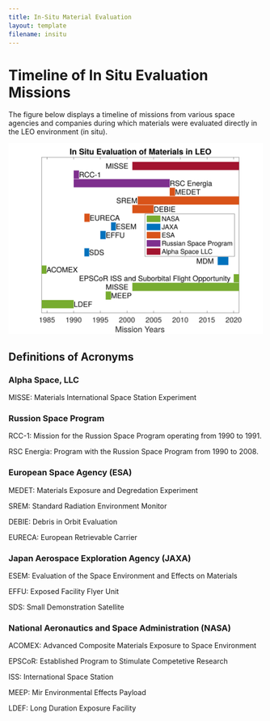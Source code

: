 ```yaml
---
title: In-Situ Material Evaluation
layout: template
filename: insitu
--- 
```

# Timeline of In Situ Evaluation Missions

The figure below displays a timeline of missions from various space agencies and companies during which materials were evaluated directly in the LEO environment (in situ).

![InSitu](figures/inSituLEO.svg)

## Definitions of Acronyms

### Alpha Space, LLC

MISSE: Materials International Space Station Experiment

### Russion Space Program

RCC-1: Mission for the Russion Space Program operating from 1990 to 1991.

RSC Energia: Program with the Russion Space Program from 1990 to 2008.

### European Space Agency (ESA)

MEDET: Materials Exposure and Degredation Experiment

SREM: Standard Radiation Environment Monitor

DEBIE: Debris in Orbit Evaluation

EURECA: European Retrievable Carrier

### Japan Aerospace Exploration Agency (JAXA)

ESEM: Evaluation of the Space Environment and Effects on Materials

EFFU: Exposed Facility Flyer Unit

SDS: Small Demonstration Satellite

### National Aeronautics and Space Administration (NASA)

ACOMEX: Advanced Composite Materials Exposure to Space Environment

EPSCoR: Established Program to Stimulate Competetive Research

ISS: International Space Station

MEEP: Mir Environmental Effects Payload

LDEF: Long Duration Exposure Facility